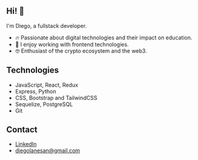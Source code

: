 ## Hi! 👋

<!--
[![Portfolio Badge](https://img.shields.io/badge/-kunalraghav.github.io-orange?style=flat-square&logo=html5&logoColor=white&link=https://kunalraghav.github.io)](https://kunalraghav.github.io)
-->

I'm Diego, a fullstack developer.

- :fire: Passionate about digital technologies and their impact on education.
- 🚀 I enjoy working with frontend technologies.
- :nerd_face: Enthusiast of the crypto ecosystem and the web3.

## Technologies 
- JavaScript, React, Redux
- Express, Python
- CSS, Bootstrap and TailwindCSS
- Sequelize, PostgreSQL
- Git

## Contact
- [LinkedIn](linkedin.com/in/diegolanesan/)
- diegolanesan@gmail.com


